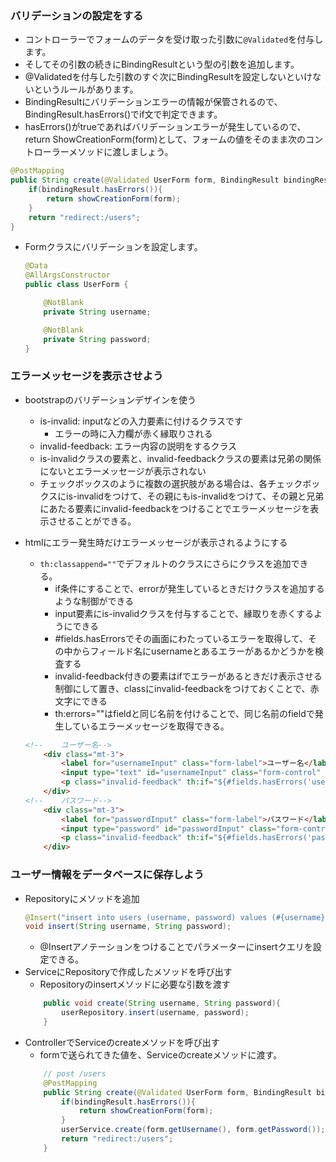 ### バリデーションの設定をする
* コントローラーでフォームのデータを受け取った引数に`@Validated`を付与します。
* そしてその引数の続きにBindingResultという型の引数を追加します。
* @Validatedを付与した引数のすぐ次にBindingResultを設定しないといけないというルールがあります。
* BindingResultにバリデーションエラーの情報が保管されるので、BindingResult.hasErrors()でif文で判定できます。
* hasErrors()がtrueであればバリデーションエラーが発生しているので、return ShowCreationForm(form)として、フォームの値をそのまま次のコントローラーメソッドに渡しましょう。
```java
@PostMapping
public String create(@Validated UserForm form, BindingResult bindingResult){
    if(bindingResult.hasErrors()){
        return showCreationForm(form);
    }
    return "redirect:/users";
}
```
* Formクラスにバリデーションを設定します。
    ```java
    @Data
    @AllArgsConstructor
    public class UserForm {

        @NotBlank
        private String username;

        @NotBlank
        private String password;
    }
    ```
     
### エラーメッセージを表示させよう
* bootstrapのバリデーションデザインを使う
    * is-invalid: inputなどの入力要素に付けるクラスです
        * エラーの時に入力欄が赤く縁取りされる
    * invalid-feedback: エラー内容の説明をするクラス
    * is-invalidクラスの要素と、invalid-feedbackクラスの要素は兄弟の関係にないとエラーメッセージが表示されない
    * チェックボックスのように複数の選択肢がある場合は、各チェックボックスにis-invalidをつけて、その親にもis-invalidをつけて、その親と兄弟にあたる要素にinvalid-feedbackをつけることでエラーメッセージを表示させることができる。
* htmlにエラー発生時だけエラーメッセージが表示されるようにする
    * `th:classappend=""`でデフォルトのクラスにさらにクラスを追加できる。
        * if条件にすることで、errorが発生しているときだけクラスを追加するような制御ができる
        * input要素にis-invalidクラスを付与することで、縁取りを赤くするようにできる
        * #fields.hasErrorsでその画面にわたっているエラーを取得して、その中からフィールド名にusernameとあるエラーがあるかどうかを検査する
        * invalid-feedback付きの要素はifでエラーがあるときだけ表示させる制御にして置き、classにinvalid-feedbackをつけておくことで、赤文字にできる
        * th:errors=""はfieldと同じ名前を付けることで、同じ名前のfieldで発生しているエラーメッセージを取得できる。

    ```html
    <!--    ユーザー名-->
        <div class="mt-3">
            <label for="usernameInput" class="form-label">ユーザー名</label>
            <input type="text" id="usernameInput" class="form-control" th:field="*{username}" th:classappend="${#fields.hasErrors('username')} ? is-invalid">
            <p class="invalid-feedback" th:if="${#fields.hasErrors('username')}" th:errors="*{username}">(errors)</p>
        </div>
    <!--    パスワード-->
        <div class="mt-3">
            <label for="passwordInput" class="form-label">パスワード</label>
            <input type="password" id="passwordInput" class="form-control" th:field="*{password}" th:classappend="${#fields.hasErrors('password')} ? is-invalid">
            <p class="invalid-feedback" th:if="${#fields.hasErrors('password')}" th:errors="*{password}">(errors)</p>
        </div>
    ```

### ユーザー情報をデータベースに保存しよう
* Repositoryにメソッドを追加
    ```java
    @Insert("insert into users (username, password) values (#{username}, #{password})")
    void insert(String username, String password);
    ```
    * @Insertアノテーションをつけることでパラメーターにinsertクエリを設定できる。
* ServiceにRepositoryで作成したメソッドを呼び出す
    * Repositoryのinsertメソッドに必要な引数を渡す
    ```java
        public void create(String username, String password){
            userRepository.insert(username, password);
        }
    ```
* ControllerでServiceのcreateメソッドを呼び出す
    * formで送られてきた値を、Serviceのcreateメソッドに渡す。
    ```java
        // post /users
        @PostMapping
        public String create(@Validated UserForm form, BindingResult bindingResult){
            if(bindingResult.hasErrors()){
                return showCreationForm(form);
            }
            userService.create(form.getUsername(), form.getPassword());
            return "redirect:/users";
        }
    ```
    




